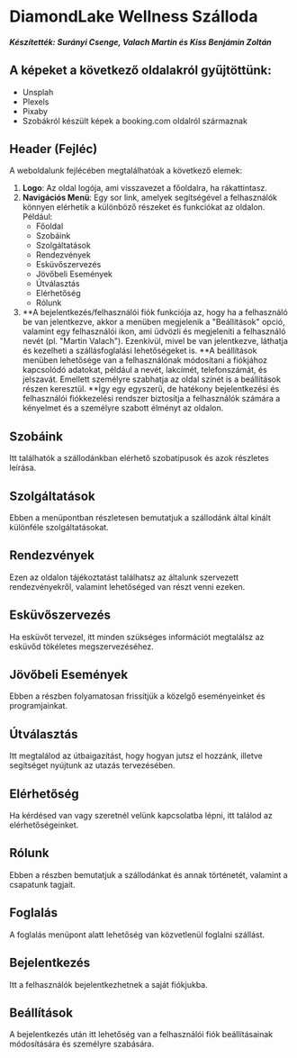 # DiamondLake Wellness Szálloda
##### Készítették: Surányi Csenge, Valach Martin és Kiss Benjámin Zoltán

## A képeket a következő oldalakról gyűjtöttünk: 
- Unsplah
- Plexels
- Pixaby
- Szobákról készült képek a booking.com oldalról származnak

## Header (Fejléc)

A weboldalunk fejlécében megtalálhatóak a következő elemek:

1. **Logo**: Az oldal logója, ami visszavezet a főoldalra, ha rákattintasz.
2. **Navigációs Menü**: Egy sor link, amelyek segítségével a felhasználók könnyen elérhetik a különböző részeket és funkciókat az oldalon. Például:
   - Főoldal
   - Szobáink
   - Szolgáltatások
   - Rendezvények
   - Esküvőszervezés
   - Jövőbeli Események
   - Útválasztás
   - Elérhetőség
   - Rólunk
3. **A bejelentkezés/felhasználói fiók funkciója az, hogy ha a felhasználó be van jelentkezve, akkor a menüben megjelenik a "Beállítások" opció, valamint egy felhasználói ikon, ami üdvözli és megjeleníti a 
     felhasználó nevét (pl. "Martin Valach"). Ezenkívül, mivel be van jelentkezve, láthatja és kezelheti a szállásfoglalási lehetőségeket is.
   **A beállítások menüben lehetősége van a felhasználónak módosítani a fiókjához kapcsolódó adatokat, például a nevét, lakcímét, telefonszámát, és jelszavát. Emellett személyre szabhatja az oldal színét is a 
     beállítások részen keresztül.
   **Így egy egyszerű, de hatékony bejelentkezési és felhasználói fiókkezelési rendszer biztosítja a felhasználók számára a kényelmet és a személyre szabott élményt az oldalon.

## Szobáink

Itt találhatók a szállodánkban elérhető szobatípusok és azok részletes leírása.

## Szolgáltatások

Ebben a menüpontban részletesen bemutatjuk a szállodánk által kínált különféle szolgáltatásokat.

## Rendezvények

Ezen az oldalon tájékoztatást találhatsz az általunk szervezett rendezvényekről, valamint lehetőséged van részt venni ezeken.

## Esküvőszervezés

Ha esküvőt tervezel, itt minden szükséges információt megtalálsz az esküvőd tökéletes megszervezéséhez.

## Jövőbeli Események

Ebben a részben folyamatosan frissítjük a közelgő eseményeinket és programjainkat.

## Útválasztás

Itt megtalálod az útbaigazítást, hogy hogyan jutsz el hozzánk, illetve segítséget nyújtunk az utazás tervezésében.

## Elérhetőség

Ha kérdésed van vagy szeretnél velünk kapcsolatba lépni, itt találod az elérhetőségeinket.

## Rólunk

Ebben a részben bemutatjuk a szállodánkat és annak történetét, valamint a csapatunk tagjait.

## Foglalás

A foglalás menüpont alatt lehetőség van közvetlenül foglalni szállást.

## Bejelentkezés

Itt a felhasználók bejelentkezhetnek a saját fiókjukba.

## Beállítások

A bejelentkezés után itt lehetőség van a felhasználói fiók beállításainak módosítására és személyre szabására.
                                                
